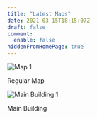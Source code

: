 ```yaml
---
title: "Latest Maps"
date: 2021-03-15T18:15:07Z
draft: false
comment:
  enable: false
hiddenFromHomePage: true
---
```


![Map 1](/images/Map1.webp)

Regular Map

![Main Building 1](/images/Main-Building-Map2.webp)

Main Building